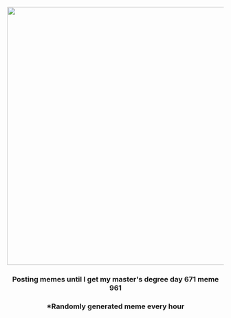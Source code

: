 <p align="center">
        <img src="https://i.redd.it/9p66j4ef0aq91.jpg" width="600" height="600">
        </p>
        <h3 align="center">Posting memes until I get my master's degree day 671 meme 961</h3>
        <h3 align="center">*Randomly generated meme every hour</h3>
    